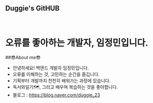## Duggie's GitHUB

<br>

# 오류를 좋아하는 개발자, 임정민입니다.

##😎About me😎
- 안녕하세요! 백엔드 개발자 임정민입니다.
- 오류를 이해하는 것, 고민하는 순간을 즐깁니다.
- 기획부터 개발까지 천천히 배워가는 과정에 있습니다.
- 독서와일기🗺️, 그리고 배우며 복습하는 것을 좋아합니다.
- 블로그 : https://blog.naver.com/duggie_23
